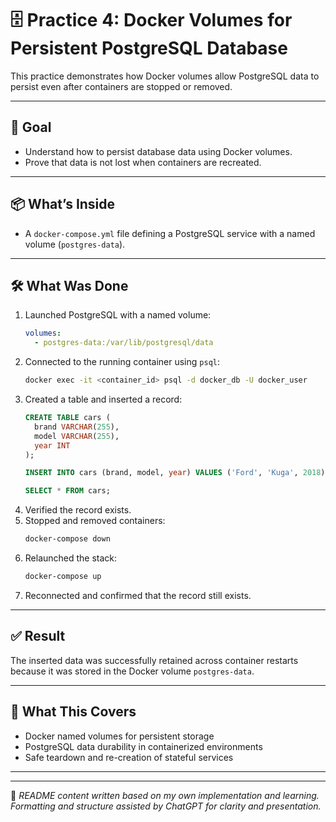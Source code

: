# 🗄️ Practice 4: Docker Volumes for Persistent PostgreSQL Database

This practice demonstrates how Docker volumes allow PostgreSQL data to persist even after containers are stopped or removed.

---

## 🎯 Goal

- Understand how to persist database data using Docker volumes.
- Prove that data is not lost when containers are recreated.

---

## 📦 What’s Inside

- A `docker-compose.yml` file defining a PostgreSQL service with a named volume (`postgres-data`).

---

## 🛠️ What Was Done

1. Launched PostgreSQL with a named volume:
   ```yaml
   volumes:
     - postgres-data:/var/lib/postgresql/data
   ```
2. Connected to the running container using `psql`:
   ```bash
   docker exec -it <container_id> psql -d docker_db -U docker_user
   ```
3. Created a table and inserted a record:
   ```sql
   CREATE TABLE cars (
     brand VARCHAR(255),
     model VARCHAR(255),
     year INT
   );

   INSERT INTO cars (brand, model, year) VALUES ('Ford', 'Kuga', 2018);

   SELECT * FROM cars;
   ```
4. Verified the record exists.
5. Stopped and removed containers:
   ```bash
   docker-compose down
   ```
6. Relaunched the stack:
   ```bash
   docker-compose up
   ```
7. Reconnected and confirmed that the record still exists.

---

## ✅ Result

The inserted data was successfully retained across container restarts because it was stored in the Docker volume `postgres-data`.

---

## 🧠 What This Covers

- Docker named volumes for persistent storage
- PostgreSQL data durability in containerized environments
- Safe teardown and re-creation of stateful services

---

---

🧾 *README content written based on my own implementation and learning. Formatting and structure assisted by ChatGPT for clarity and presentation.*
